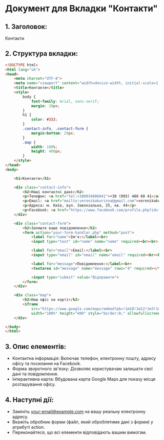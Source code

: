 
# Документ для Вкладки "Контакти"

## 1. Заголовок:
Контакти

## 2. Структура вкладки:

```html
<!DOCTYPE html>
<html lang="uk">
<head>
    <meta charset="UTF-8">
    <meta name="viewport" content="width=device-width, initial-scale=1.0">
    <title>Контакти</title>
    <style>
        body {
            font-family: Arial, sans-serif;
            margin: 20px;
        }
        h1 {
            color: #333;
        }
        .contact-info, .contact-form {
            margin-bottom: 20px;
        }
        .map {
            width: 100%;
            height: 400px;
        }
    </style>
</head>
<body>

    <h1>Контакти</h1>

    <div class="contact-info">
        <h2>Наші контактні дані</h2>
        <p>Телефон: <a href="tel:+380934806041">+38 (093) 480 60 41</a></p>
        <p>Email: <a href="mailto:veronikakurinna@gmail.com">veronikakurinna@gmail.com</a></p>
        <p>Адреса: м. Київ, вул. Завокзальна, 25, кв. 44</p>
        <p>Facebook: <a href="https://www.facebook.com/profile.php?id=100071329804504" target="_blank">Наш профіль</a></p>
    </div>

    <div class="contact-form">
        <h2>Залиште ваше повідомлення</h2>
        <form action="your-form-handler.php" method="post">
            <label for="name">Ім'я:</label><br>
            <input type="text" id="name" name="name" required><br><br>

            <label for="email">Email:</label><br>
            <input type="email" id="email" name="email" required><br><br>

            <label for="message">Повідомлення:</label><br>
            <textarea id="message" name="message" rows="4" required></textarea><br><br>

            <input type="submit" value="Відправити">
        </form>
    </div>

    <div class="map">
        <h2>Наш офіс на карті</h2>
        <iframe
            src="https://www.google.com/maps/embed?pb=!1m18!1m12!1m3!1d3976.4715653462884!2d30.988783715870728!3d50.45059817945331!2m3!1f0!2f0!3f0!3m2!1i1024!2i768!4f13.1!3m3!1m2!1s0x40d3e8e85d14f2cf%3A0x59f8d7c0f5e08f1!2z0JvQuCDQmtCw0YDQvtC90YvQuC3Qk9C10LzQvdCw0L3RgdGC0LjQv9C-0L7QndCw0YLRg9C-0LrQvtC10YHRg9C-0L7QvNC10LTQvdCw0Y8g0YHQu9C40YPRg9C-0L_QvNC40LzQvdCw0LrQu9C-0L7QutC-0L3QsNGB0Y7QvQ!5e0!3m2!1suk!2sua!4v1632947671231!5m2!1suk!2sua"
            width="100%" height="400" style="border:0;" allowfullscreen="" loading="lazy"></iframe>
    </div>

</body>
</html>
```

## 3. Опис елементів:
- Контактна інформація: Включає телефон, електронну пошту, адресу офісу та посилання на Facebook.
- Форма зворотного зв'язку: Дозволяє користувачам залишати свої дані та повідомлення.
- Інтерактивна карта: Вбудована карта Google Maps для показу місця розташування офісу.

## 4. Наступні дії:
- Замініть your-email@example.com на вашу реальну електронну адресу.
- Вкажіть обробник форми (файл, який оброблятиме дані з форми) у атрибуті action.
- Переконайтеся, що всі елементи відповідають вашим вимогам.
